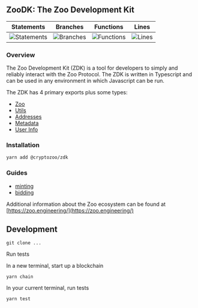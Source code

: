 ## ZooDK: The Zoo Development Kit

| Statements                                                                    | Branches                                                                    | Functions                                                                 | Lines                                                                    |
| ----------------------------------------------------------------------------- | --------------------------------------------------------------------------- | ------------------------------------------------------------------------- | ------------------------------------------------------------------------ |
| ![Statements](https://img.shields.io/badge/Coverage-95.36%25-brightgreen.svg) | ![Branches](https://img.shields.io/badge/Coverage-93.88%25-brightgreen.svg) | ![Functions](https://img.shields.io/badge/Coverage-90%25-brightgreen.svg) | ![Lines](https://img.shields.io/badge/Coverage-96.14%25-brightgreen.svg) |

### Overview

The Zoo Development Kit (ZDK) is a tool for developers to simply and reliably interact with the Zoo Protocol.
The ZDK is written in Typescript and can be used in any environment in which Javascript can be run.

The ZDK has 4 primary exports plus some types:

- [Zoo](docs/zoo.md)
- [Utils](docs/utils.md)
- [Addresses](docs/addresses.md)
- [Metadata](docs/metadata.md)
- [User Info](docs/users.md)

### Installation

```bash
yarn add @cryptozoo/zdk
```

### Guides

- [minting](docs/minting.md)
- [bidding](docs/bidding.md)

Additional information about the Zoo ecosystem can be found at [https://zoo.engineering/](https://zoo.engineering/)

## Development

`git clone ...`

Run tests

In a new terminal, start up a blockchain

`yarn chain`

In your current terminal, run tests

`yarn test`
